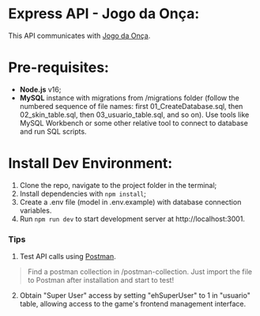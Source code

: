 # Express API - Jogo da Onça:

This API communicates with [Jogo da Onça](https://github.com/IES300-Jogo-da-Onca/jogo-da-onca).

# Pre-requisites:

- **Node.js** v16;
- **MySQL** instance with migrations from /migrations folder (follow the numbered sequence of file names: first 01_CreateDatabase.sql, then 02_skin_table.sql, then 03_usuario_table.sql, and so on). Use tools like MySQL Workbench or some other relative tool to connect to database and run SQL scripts.

# Install Dev Environment:

1. Clone the repo, navigate to the project folder in the terminal;
2. Install dependencies with `npm install`;
3. Create a .env file (model in .env.example) with database connection variables.
4. Run `npm run dev` to start development server at http://localhost:3001.

### Tips

1. Test API calls using [Postman](https://www.getpostman.com/).

> Find a postman collection in /postman-collection. Just import the file to Postman after installation and start to test!

2. Obtain "Super User" access by setting "ehSuperUser" to 1 in "usuario" table, allowing access to the game's frontend management interface.
